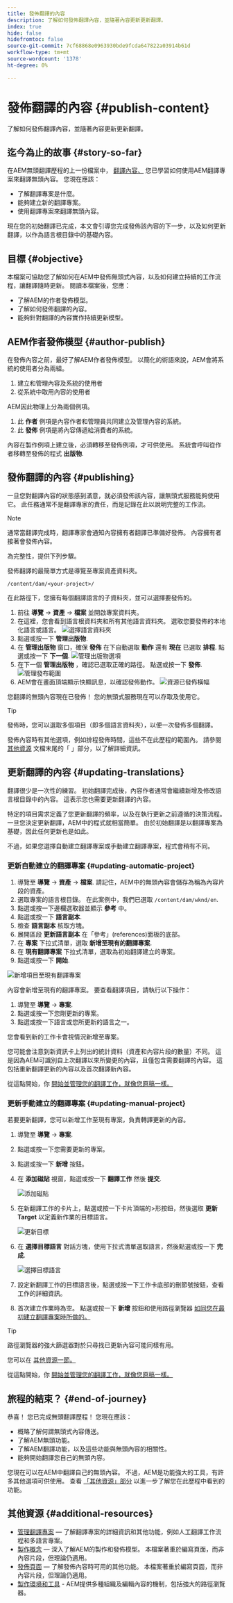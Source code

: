 ```yaml
---
title: 發佈翻譯的內容
description: 了解如何發佈翻譯內容，並隨著內容更新更新翻譯。
index: true
hide: false
hidefromtoc: false
source-git-commit: 7cf68868e0963930bde9fcda647822a03914b61d
workflow-type: tm+mt
source-wordcount: '1378'
ht-degree: 0%

---
```


# 發佈翻譯的內容 {#publish-content}

了解如何發佈翻譯內容，並隨著內容更新更新翻譯。

## 迄今為止的故事 {#story-so-far}

在AEM無頭翻譯歷程的上一份檔案中， [翻譯內容、](configure-connector.md) 您已學習如何使用AEM翻譯專案來翻譯無頭內容。 您現在應該：

* 了解翻譯專案是什麼。
* 能夠建立新的翻譯專案。
* 使用翻譯專案來翻譯無頭內容。

現在您的初始翻譯已完成，本文會引導您完成發佈該內容的下一步，以及如何更新翻譯，以作為語言根目錄中的基礎內容。

## 目標 {#objective}

本檔案可協助您了解如何在AEM中發佈無頭式內容，以及如何建立持續的工作流程，讓翻譯隨時更新。 閱讀本檔案後，您應：

* 了解AEM的作者發佈模型。
* 了解如何發佈翻譯的內容。
* 能夠針對翻譯的內容實作持續更新模型。

## AEM作者發佈模型 {#author-publish}

在發佈內容之前，最好了解AEM作者發佈模型。 以簡化的術語來說，AEM會將系統的使用者分為兩組。

1. 建立和管理內容及系統的使用者
1. 從系統中取用內容的使用者

AEM因此物理上分為兩個例項。

1. 此 **作者** 例項是內容作者和管理員共同建立及管理內容的系統。
1. 此 **發佈** 例項是將內容傳遞給消費者的系統。

內容在製作例項上建立後，必須轉移至發佈例項，才可供使用。 系統會呼叫從作者移轉至發佈的程式 **出版物**.

## 發佈翻譯的內容 {#publishing}

一旦您對翻譯內容的狀態感到滿意，就必須發佈該內容，讓無頭式服務能夠使用它。 此任務通常不是翻譯專家的責任，而是記錄在此以說明完整的工作流。

>[!NOTE]
>
>通常當翻譯完成時，翻譯專家會通知內容擁有者翻譯已準備好發佈。 內容擁有者接著會發佈內容。
>
>為完整性，提供下列步驟。

發佈翻譯的最簡單方式是導覽至專案資產資料夾。

```text
/content/dam/<your-project>/
```

在此路徑下，您擁有每個翻譯語言的子資料夾，並可以選擇要發佈的。

1. 前往 **導覽** -> **資產** -> **檔案** 並開啟專案資料夾。
1. 在這裡，您會看到語言根資料夾和所有其他語言資料夾。 選取您要發佈的本地化語言或語言。
   ![選擇語言資料夾](assets/select-language-folder.png)
1. 點選或按一下 **管理出版物**.
1. 在 **管理出版物** 窗口，確保 **發佈** 在下自動選取 **動作** 還有 **現在** 已選取 **排程**. 點選或按一下 **下一個**.
   ![管理出版物選項](assets/manage-publication-options.png)
1. 在下一個 **管理出版物** ，確認已選取正確的路徑。 點選或按一下 **發佈**.
   ![管理發布範圍](assets/manage-publication-scope.png)
1. AEM會在畫面頂端顯示快顯訊息，以確認發佈動作。
   ![資源已發佈橫幅](assets/resources-published-message.png)

您翻譯的無頭內容現在已發佈！ 您的無頭式服務現在可以存取及使用它。

>[!TIP]
>
>發佈時，您可以選取多個項目（即多個語言資料夾），以便一次發佈多個翻譯。

發佈內容時有其他選項，例如排程發佈時間，這些不在此歷程的範圍內。 請參閱 [其他資源](#additional-resources) 文檔末尾的「 」部分，以了解詳細資訊。

## 更新翻譯的內容 {#updating-translations}

翻譯很少是一次性的練習。 初始翻譯完成後，內容作者通常會繼續新增及修改語言根目錄中的內容。 這表示您也需要更新翻譯的內容。

特定的項目需求定義了您更新翻譯的頻率，以及在執行更新之前遵循的決策流程。 一旦您決定更新翻譯，AEM中的程式就相當簡單。 由於初始翻譯是以翻譯專案為基礎，因此任何更新也是如此。

不過，如果您選擇自動建立翻譯專案或手動建立翻譯專案，程式會稍有不同。

### 更新自動建立的翻譯專案 {#updating-automatic-project}

1. 導覽至 **導覽** -> **資產** -> **檔案**. 請記住，AEM中的無頭內容會儲存為稱為內容片段的資產。
1. 選取專案的語言根目錄。 在此案例中，我們已選取 `/content/dam/wknd/en`.
1. 點選或按一下邊欄選取器並顯示 **參考** 中。
1. 點選或按一下 **語言副本**.
1. 檢查 **語言副本** 核取方塊。
1. 展開區段 **更新語言副本** 在「參考」(references)面板的底部。
1. 在 **專案** 下拉式清單，選取 **新增至現有的翻譯專案**.
1. 在 **現有翻譯專案** 下拉式清單，選取為初始翻譯建立的專案。
1. 點選或按一下 **開始**.

![新增項目至現有翻譯專案](assets/add-to-existing-project.png)

內容會新增至現有的翻譯專案。 要查看翻譯項目，請執行以下操作：

1. 導覽至 **導覽** -> **專案**.
1. 點選或按一下您剛更新的專案。
1. 點選或按一下語言或您所更新的語言之一。

您會看到新的工作卡會視情況新增至專案。

<!--
You see that a new job card was added to the project. In this example, another Spanish translation was added.

![Additional translation job added](assets/additional-translation-job.png)
-->

您可能會注意到新資訊卡上列出的統計資料（資產和內容片段的數量）不同。 這是因為AEM可識別自上次翻譯以來所變更的內容，且僅包含需要翻譯的內容。 這包括重新翻譯更新的內容以及首次翻譯新內容。

從這點開始，你 [開始並管理您的翻譯工作，就像您原稿一樣。](translate-content.md#using-translation-project)

### 更新手動建立的翻譯專案 {#updating-manual-project}

若要更新翻譯，您可以新增工作至現有專案，負責轉譯更新的內容。

1. 導覽至 **導覽** -> **專案**.
1. 點選或按一下您需要更新的專案。
1. 點選或按一下 **新增** 按鈕。
1. 在 **添加磁貼** 視窗，點選或按一下 **翻譯工作** 然後 **提交**.

   ![添加磁貼](assets/add-translation-job-tile.png)

1. 在新翻譯工作的卡片上，點選或按一下卡片頂端的>形按鈕，然後選取 **更新Target** 以定義新作業的目標語言。

   ![更新目標](assets/update-target.png)

1. 在 **選擇目標語言** 對話方塊，使用下拉式清單選取語言，然後點選或按一下 **完成**.

   ![選擇目標語言](assets/select-target-language.png)

1. 設定新翻譯工作的目標語言後，點選或按一下工作卡底部的刪節號按鈕，查看工作的詳細資訊。
1. 首次建立作業時為空。 點選或按一下 **新增** 按鈕和使用路徑瀏覽器 [如同您在最初建立翻譯專案時所做的。](translate-content.md##manually-creating)

>[!TIP]
>
>路徑瀏覽器的強大篩選器對於只尋找已更新內容可能同樣有用。
>
>您可以在 [其他資源一節。](#additional-resources)

從這點開始，你 [開始並管理您的翻譯工作，就像您原稿一樣。](translate-content.md#using-translation-project)

## 旅程的結束？ {#end-of-journey}

恭喜！ 您已完成無頭翻譯歷程！ 您現在應該：

* 概略了解何謂無頭式內容傳送。
* 了解AEM無頭功能。
* 了解AEM翻譯功能，以及這些功能與無頭內容的相關性。
* 能夠開始翻譯您自己的無頭內容。

您現在可以在AEM中翻譯自己的無頭內容。 不過，AEM是功能強大的工具，有許多其他選項可供使用。 查看 [「其他資源」部分](#additional-resources) 以進一步了解您在此歷程中看到的功能。

## 其他資源 {#additional-resources}

* [管理翻譯專案](/help/sites-administering/tc-manage.md)  — 了解翻譯專案的詳細資訊和其他功能，例如人工翻譯工作流程和多語言專案。
* [製作概念](/help/sites-authoring/author.md)  — 深入了解AEM的製作和發佈模型。 本檔案著重於編寫頁面，而非內容片段，但理論仍適用。
* [發佈頁面](/help/sites-authoring/publishing-pages.md)  — 了解發佈內容時可用的其他功能。 本檔案著重於編寫頁面，而非內容片段，但理論仍適用。
* [製作環境和工具](/help/sites-authoring/author-environment-tools.md##path-selection) - AEM提供多種組織及編輯內容的機制，包括強大的路徑瀏覽器。
